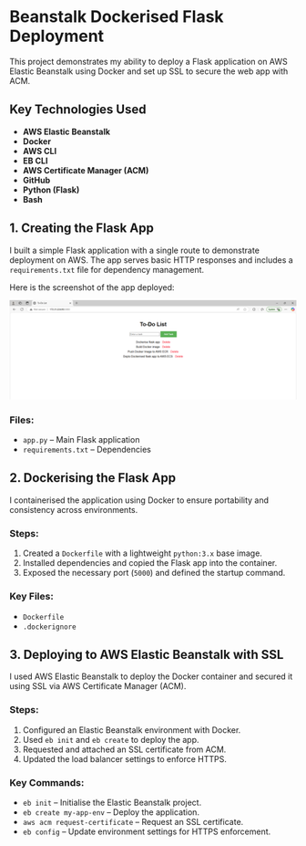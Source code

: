 # Beanstalk Dockerised Flask Deployment

This project demonstrates my ability to deploy a Flask application on AWS Elastic Beanstalk using Docker and set up SSL to secure the web app with ACM.

## Key Technologies Used

- **AWS Elastic Beanstalk**
- **Docker**
- **AWS CLI**
- **EB CLI**
- **AWS Certificate Manager (ACM)**
- **GitHub**
- **Python (Flask)**
- **Bash**

## 1. Creating the Flask App

I built a simple Flask application with a single route to demonstrate deployment on AWS. The app serves basic HTTP responses and includes a `requirements.txt` file for dependency management.

Here is the screenshot of the app deployed:

![App Screenshot](screenshots/Screenshot%202025-03-19%20121113.png)


### Files:
- `app.py` – Main Flask application
- `requirements.txt` – Dependencies

## 2. Dockerising the Flask App
I containerised the application using Docker to ensure portability and consistency across environments.

### Steps:
1. Created a `Dockerfile` with a lightweight `python:3.x` base image.
2. Installed dependencies and copied the Flask app into the container.
3. Exposed the necessary port (`5000`) and defined the startup command.

### Key Files:
- `Dockerfile`
- `.dockerignore`

## 3. Deploying to AWS Elastic Beanstalk with SSL
I used AWS Elastic Beanstalk to deploy the Docker container and secured it using SSL via AWS Certificate Manager (ACM).

### Steps:
1. Configured an Elastic Beanstalk environment with Docker.
2. Used `eb init` and `eb create` to deploy the app.
3. Requested and attached an SSL certificate from ACM.
4. Updated the load balancer settings to enforce HTTPS.

### Key Commands:
- `eb init` – Initialise the Elastic Beanstalk project.
- `eb create my-app-env` – Deploy the application.
- `aws acm request-certificate` – Request an SSL certificate.
- `eb config` – Update environment settings for HTTPS enforcement.

